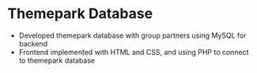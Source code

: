 # Themepark Database
  - Developed themepark database with group partners using MySQL for backend
  - Frontend implemented with HTML and CSS, and using PHP to connect to themepark database
